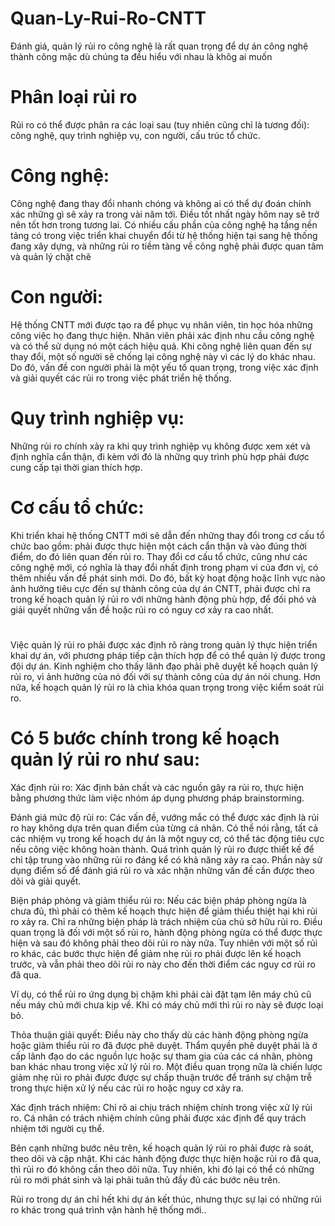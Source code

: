 # Quan-Ly-Rui-Ro-CNTT
Đánh giá, quản lý rủi ro công nghệ là rất quan trọng để dự án công nghệ thành công mặc dù chúng ta đều hiểu với nhau là khôg ai muốn

# Phân loại rủi ro

Rủi ro có thể được phân ra các loại sau (tuy nhiên cũng chỉ là tương đối): công nghệ, quy trình nghiệp vụ, con người, cấu trúc tổ chức.

# Công nghệ: 
Công nghệ đang thay đổi nhanh chóng và không ai có thể dự đoán chính xác những gì sẽ xảy ra trong vài năm tới. Điều tốt nhất ngày hôm nay sẽ trở nên tốt hơn trong tương lai. Có nhiều cấu phần của công nghệ hạ tầng nền tảng có trong việc triển khai chuyển đổi từ hệ thống hiện tại sang hệ thống đang xây dựng, và những rủi ro tiềm tàng về công nghệ phải được quan tâm và quản lý chặt chẽ

# Con người:
Hệ thống CNTT mới được tạo ra để phục vụ nhân viên, tin học hóa những công việc họ đang thực hiện. Nhân viên phải xác định nhu cầu công nghệ và có thể sử dụng nó một cách hiệu quả. Khi công nghệ liên quan đến sự thay đổi, một số người sẽ chống lại công nghệ này vì các lý do khác nhau. Do đó, vấn đề con người phải là một yếu tố quan trọng, trong việc xác định và giải quyết các rủi ro trong việc phát triển hệ thống.

# Quy trình nghiệp vụ: 
Những rủi ro chính xảy ra khi quy trình nghiệp vụ không được xem xét và định nghĩa cẩn thận, đi kèm với đó là những quy trình phù hợp phải được cung cấp tại thời gian thích hợp.

# Cơ cấu tổ chức:
Khi triển khai hệ thống CNTT mới sẽ dẫn đến những thay đổi trong cơ cấu tổ chức bao gồm: phải được thực hiện một cách cẩn thận và vào đúng thời điểm, do đó liên quan đến rủi ro. Thay đổi cơ cấu tổ chức, cũng như các công nghệ mới, có nghĩa là thay đổi nhất định trong phạm vi của đơn vị, có thêm nhiều vấn đề phát sinh mới. Do đó, bất kỳ hoạt động hoặc lĩnh vực nào ảnh hưởng tiêu cực đến sự thành công của dự án CNTT, phải được chỉ ra trong kế hoạch quản lý rủi ro với những hành động phù hợp, để đối phó và giải quyết những vấn đề hoặc rủi ro có nguy cơ xảy ra cao nhất.

#

Việc quản lý rủi ro phải được xác định rõ ràng trong quản lý thực hiện triển khai dự án, với phương pháp tiếp cận thích hợp để có thể quản lý được trong đội dự án. Kinh nghiệm cho thấy lãnh đạo phải phê duyệt kế hoạch quản lý rủi ro, vì ảnh hưởng của nó đối với sự thành công của dự án nói chung. Hơn nữa, kế hoạch quản lý rủi ro là chìa khóa quan trọng trong việc kiểm soát rủi ro.

# Có 5  bước chính trong kế hoạch quản lý rủi ro như sau:

Xác định rủi ro: Xác định bản chất và các nguồn gây ra rủi ro, thực hiện bằng phương thức làm việc nhóm áp dụng phương pháp brainstorming.

Đánh giá mức độ rủi ro: Các vấn đề, vướng mắc có thể được xác định là rủi ro hay không dựa trên quan điểm của từng cá nhân. Có thể nói rằng, tất cả các nhiệm vụ trong kế hoạch dự án là một nguy cơ, có thể tác động tiêu cực nếu công việc không hoàn thành. Quá trình quản lý rủi ro được thiết kế để chỉ tập trung vào những rủi ro đáng kể có khả năng xảy ra cao. Phần này sử dụng điểm số để đánh giá rủi ro và xác nhận những vấn đề cần được theo dõi và giải quyết.

 Biện pháp phòng và giảm thiểu rủi ro: Nếu các biện pháp phòng ngừa là chưa đủ, thì phải có thêm kế hoạch thực hiện để giảm thiểu thiệt hại khi rủi ro xảy ra. Chỉ ra những biện pháp là trách nhiệm của chủ sở hữu rủi ro. Điều quan trọng là đối với một số rủi ro, hành động phòng ngừa có thể được thực hiện và sau đó không phải theo dõi rủi ro này nữa. Tuy nhiên với một số rủi ro khác, các bước thực hiện để giảm nhẹ rủi ro phải được lên kế hoạch trước, và vẫn phải theo dõi rủi ro này cho đến thời điểm các nguy cơ rủi ro đã qua. 
 
 Ví dụ, có thể rủi ro ứng dụng bị chậm khi phải cài đặt tạm lên máy chủ cũ nếu máy chủ mới chưa kịp về. Khi có máy chủ mới thì rủi ro này sẽ được loại bỏ.

Thỏa thuận giải quyết: Điều này cho thấy dù các hành động phòng ngừa hoặc giảm thiểu rủi ro đã được phê duyệt. Thẩm quyền phê duyệt phải là ở cấp lãnh đạo do các nguồn lực hoặc sự tham gia của các cá nhân, phòng ban khác nhau trong việc xử lý rủi ro. Một điều quan trọng nữa là chiến lược giảm nhẹ rủi ro phải được được sự chấp thuận trước để tránh sự chậm trễ trong thực hiện xử lý nếu các rủi ro hoặc nguy cơ xảy ra.

Xác định trách nhiệm: Chỉ rõ ai chịu trách nhiệm chính trong việc xử lý rủi ro. Cá nhân có trách nhiệm chính cũng phải được xác định để quy trách nhiệm tới người cụ thể.

Bên cạnh những bước nêu trên, kế hoạch quản lý rủi ro phải được rà soát, theo dõi và cập nhật. Khi các hành động được thực hiện hoặc rủi ro đã qua, thì rủi ro đó không cần theo dõi nữa. Tuy nhiên, khi đó lại có thể có những rủi ro mới phát sinh và lại phải tuân thủ đầy đủ các bước nêu trên. 

Rủi ro trong dự án chỉ hết khi dự án kết thúc, nhưng thực sự lại có những rủi ro khác trong quá trình vận hành hệ thống mới..
